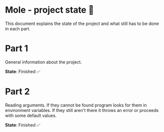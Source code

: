# Mole - project state 🤡

This document explains the state of the project and what still has to be done in each part.

# Part 1

General information about the project.

**State**: Finished ✅

# Part 2

Reading arguments. If they cannot be found program looks for them in environment variables. If they still aren't there it throws an error or proceeds with some default values.

**State**: Finished ✅
